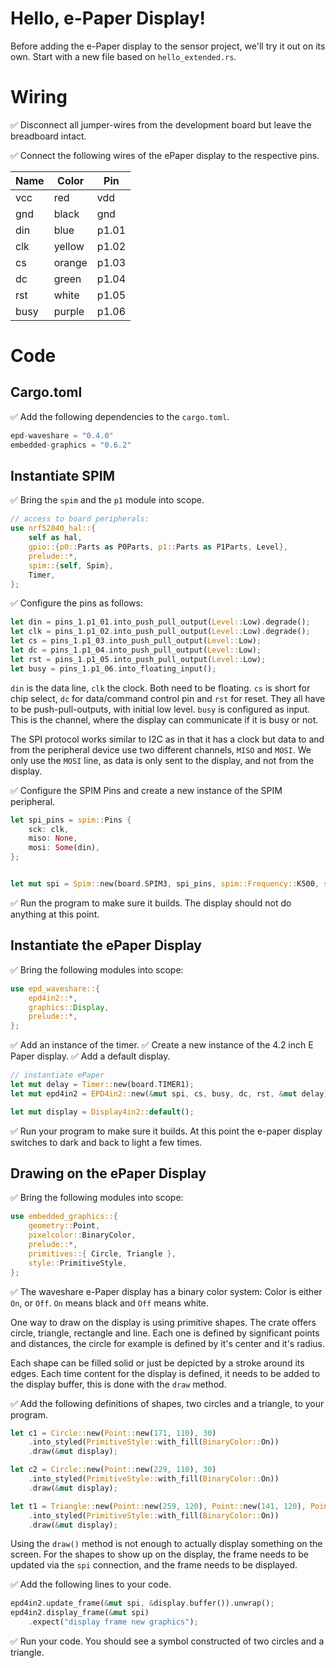 # Hello, e-Paper Display!

Before adding the e-Paper display to the sensor project, we'll try it out on its own. Start with a new file based on `hello_extended.rs`.

# Wiring

✅ Disconnect all jumper-wires from the development board but leave the breadboard intact.

✅ Connect the following wires of the ePaper display to the respective pins.

|Name|Color|Pin|
|-------------|-----------------|--------------------|
|vcc|red|vdd|
|gnd|black|gnd|
|din|blue|p1.01|
|clk|yellow|p1.02|
|cs|orange|p1.03|
|dc|green|p1.04|
|rst|white|p1.05|
|busy|purple|p1.06|

# Code

## Cargo.toml

✅ Add the following dependencies to the `cargo.toml`.

```rust
epd-waveshare = "0.4.0"
embedded-graphics = "0.6.2"
```

## Instantiate SPIM

✅ Bring the `spim` and the `p1` module into scope.

```rust
// access to board peripherals:
use nrf52840_hal::{
    self as hal,
    gpio::{p0::Parts as P0Parts, p1::Parts as P1Parts, Level},
    prelude::*,
    spim::{self, Spim},
    Timer,
};
```

✅ Configure the pins as follows:

```rust
let din = pins_1.p1_01.into_push_pull_output(Level::Low).degrade();
let clk = pins_1.p1_02.into_push_pull_output(Level::Low).degrade();
let cs = pins_1.p1_03.into_push_pull_output(Level::Low);
let dc = pins_1.p1_04.into_push_pull_output(Level::Low);
let rst = pins_1.p1_05.into_push_pull_output(Level::Low);
let busy = pins_1.p1_06.into_floating_input();
```

`din` is the data line, `clk` the clock. Both need to be floating.
`cs` is short for chip select, `dc` for data/command control pin and `rst` for reset. They all have to be push-pull-outputs, with initial low level.
`busy` is configured as input. This is the channel, where the display can communicate if it is busy or not.

The SPI protocol works similar to I2C as in that it has a clock but data to and from the peripheral device use two different channels, `MISO` and `MOSI`. We only use the `MOSI` line, as data is only sent to the display, and not from the display.

✅ Configure the SPIM Pins and create a new instance of the SPIM peripheral.

```rust
let spi_pins = spim::Pins {
    sck: clk,
    miso: None,
    mosi: Some(din),
};


let mut spi = Spim::new(board.SPIM3, spi_pins, spim::Frequency::K500, spim::MODE_0, 0);
```

✅ Run the program to make sure it builds. The display should not do anything at this point.


## Instantiate the ePaper Display

✅ Bring the following modules into scope:

```rust
use epd_waveshare::{
    epd4in2::*,
    graphics::Display,
    prelude::*,
};
```

✅ Add an instance of the timer.
✅ Create a new instance of the 4.2 inch E Paper display.
✅ Add a default display.

```rust
// instantiate ePaper
let mut delay = Timer::new(board.TIMER1);
let mut epd4in2 = EPD4in2::new(&mut spi, cs, busy, dc, rst, &mut delay).unwrap();

let mut display = Display4in2::default();
```
✅ Run your program to make sure it builds. At this point the e-paper display switches to dark and back to light a few times.

## Drawing on the ePaper Display

✅ Bring the following modules into scope:

```rust
use embedded_graphics::{
    geometry::Point,
    pixelcolor::BinaryColor,
    prelude::*,
    primitives::{ Circle, Triangle },
    style::PrimitiveStyle,
};
```
✅ The waveshare e-Paper display has a binary color system: Color is either `On`, or `Off`. `On` means black and `Off` means white.

<!-- TODO [Image of display and drawing with coordinates.] -->

One way to draw on the display is using primitive shapes. The crate offers circle, triangle, rectangle and line. Each one is defined by significant points and distances, the circle for example is defined by it's center and it's radius.

Each shape can be filled solid or just be depicted by a stroke around its edges. Each time content for the display is defined, it needs to be added to the display buffer, this is done with the `draw` method.

✅ Add the following definitions of shapes, two circles and a triangle, to your program.


```rust
let c1 = Circle::new(Point::new(171, 110), 30)
    .into_styled(PrimitiveStyle::with_fill(BinaryColor::On))
    .draw(&mut display);

let c2 = Circle::new(Point::new(229, 110), 30)
    .into_styled(PrimitiveStyle::with_fill(BinaryColor::On))
    .draw(&mut display);

let t1 = Triangle::new(Point::new(259, 120), Point::new(141, 120), Point::new(200, 200))
    .into_styled(PrimitiveStyle::with_fill(BinaryColor::On))
    .draw(&mut display);
```

Using the `draw()` method is not enough to actually display something on the screen. For the shapes to show up on the display, the frame needs to be updated via the `spi` connection, and the frame needs to be displayed.

✅ Add the following lines to your code.

```rust
epd4in2.update_frame(&mut spi, &display.buffer()).unwrap();
epd4in2.display_frame(&mut spi)
    .expect("display frame new graphics");
```

✅ Run your code. You should see a symbol constructed of two circles and a triangle.
